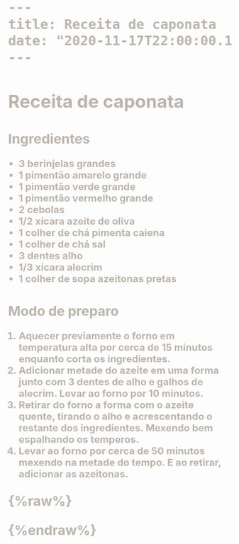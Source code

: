 ```yaml
---
title: Receita de caponata
date: "2020-11-17T22:00:00.169Z"
---
```


# Receita de caponata

## Ingredientes

- 3 berinjelas grandes
- 1 pimentão amarelo grande
- 1 pimentão verde grande
- 1 pimentão vermelho grande
- 2 cebolas
- 1/2 xícara azeite de oliva
- 1 colher de chá pimenta caiena
- 1 colher de chá sal
- 3 dentes alho
- 1/3 xícara alecrim
- 1 colher de sopa azeitonas pretas

## Modo de preparo

1. Aquecer previamente o forno em temperatura alta por cerca de 15 minutos enquanto corta os ingredientes.
2. Adicionar metade do azeite em uma forma junto com 3 dentes de alho e galhos de alecrim. Levar ao forno por 10 minutos.
3. Retirar do forno a forma com o azeite quente, tirando o alho e acrescentando o restante dos ingredientes. Mexendo bem espalhando os temperos. 
4. Levar ao forno por cerca de 50 minutos mexendo na metade do tempo. E ao retirar, adicionar as azeitonas.
    
{%raw%}
<style>
header {
  display: none;
}
h1 {
  font-size: 40px !important;
  font-weight: bold !important;
  color: rgba(90, 70, 50, 0.4) !important;
}
a {
  font-size: 16px !important;
  color: rgba(90, 70, 50, 0.4) !important;
}
p, span, h2, li {
  font-size: 30px !important;
  font-weight: bold !important;
  border-color: rgba(90, 70, 50, 0.4) !important;
  color: rgba(90, 70, 50, 0.4) !important;
}
h2:before {
  content: "" !important;
}
li {
  font-size: 22px !important;
}
body {
  background-image: url("/images/beach/sand.png")
}
.wave {
  position: absolute;
  left: 0;
  top: -1600px;
  width: 100%;
  transition: top 10s;
}
.blue1 {
  color: #232A5C;
}
.blue2 {
  color: #2158A8;
  transition-delay: 100ms;
}
.blue3 {
  color: #2E88C7;
  transition-delay: 200ms;
}
.blue4 {
  color: #9CCCE8;
  transition-delay: 300ms;
}
.blue5 {
  color: #D3ECF9;
  transition-delay: 400ms;
}
</style>
<script>
const waveBlue1 = '<div id="wave-blue1" class="wave blue1"><svg viewBox="0 0 210 297"><path style="fill:currentcolor;stroke:transparent;stroke-width:0.264583px;stroke-linecap:butt;stroke-linejoin:miter;stroke-opacity:1" d="m 210.623,140.28735 c -8.32809,2.97432 -16.77967,-2.18162 -23.74101,0.80181 -6.52155,2.79495 -10.00715,10.8732 -14.43256,16.03617 -7.56311,8.82363 -32.72208,17.12046 -43.56493,16.03617 -31.530509,-3.15305 -37.017854,-56.70954 -62.273793,-52.11755 -4.349033,0.79073 -7.0377,1.68368 -11.225321,2.93996 -14.044808,4.21344 -16.110328,21.34191 -26.994223,28.59784 -9.090014,6.06001 -19.3477808,9.24309 -28.731163,2.93997 L -0.34031066,0.395 H 210.62313 Z" /></svg></div>'
const waveBlue2 = '<div id="wave-blue2" class="wave blue2"><svg viewBox="0 0 210 297"><path style="fill:currentcolor;stroke:transparent;stroke-width:0.264583px;stroke-linecap:butt;stroke-linejoin:miter;stroke-opacity:1" d="m 210.623,140.28735 c -8.32809,2.97432 -16.77967,-2.18162 -23.74101,0.80181 -6.52155,2.79495 -10.00715,10.8732 -14.43256,16.03617 -7.56311,8.82363 -32.72208,17.12046 -43.56493,16.03617 -31.530509,-3.15305 -37.017854,-56.70954 -62.273793,-52.11755 -4.349033,0.79073 -7.0377,1.68368 -11.225321,2.93996 -14.044808,4.21344 -16.110328,21.34191 -26.994223,28.59784 -9.090014,6.06001 -19.3477808,9.24309 -28.731163,2.93997 L -0.34031066,0.395 H 210.62313 Z" /></svg></div>'
const waveBlue3 = '<div id="wave-blue3" class="wave blue3"><svg viewBox="0 0 210 297"><path style="fill:currentcolor;stroke:transparent;stroke-width:0.264583px;stroke-linecap:butt;stroke-linejoin:miter;stroke-opacity:1" d="m 210.623,140.28735 c -8.32809,2.97432 -16.77967,-2.18162 -23.74101,0.80181 -6.52155,2.79495 -10.00715,10.8732 -14.43256,16.03617 -7.56311,8.82363 -32.72208,17.12046 -43.56493,16.03617 -31.530509,-3.15305 -37.017854,-56.70954 -62.273793,-52.11755 -4.349033,0.79073 -7.0377,1.68368 -11.225321,2.93996 -14.044808,4.21344 -16.110328,21.34191 -26.994223,28.59784 -9.090014,6.06001 -19.3477808,9.24309 -28.731163,2.93997 L -0.34031066,0.395 H 210.62313 Z" /></svg></div>'
const waveBlue4 = '<div id="wave-blue4" class="wave blue4"><svg viewBox="0 0 210 297"><path style="fill:currentcolor;stroke:transparent;stroke-width:0.264583px;stroke-linecap:butt;stroke-linejoin:miter;stroke-opacity:1" d="m 210.623,140.28735 c -8.32809,2.97432 -16.77967,-2.18162 -23.74101,0.80181 -6.52155,2.79495 -10.00715,10.8732 -14.43256,16.03617 -7.56311,8.82363 -32.72208,17.12046 -43.56493,16.03617 -31.530509,-3.15305 -37.017854,-56.70954 -62.273793,-52.11755 -4.349033,0.79073 -7.0377,1.68368 -11.225321,2.93996 -14.044808,4.21344 -16.110328,21.34191 -26.994223,28.59784 -9.090014,6.06001 -19.3477808,9.24309 -28.731163,2.93997 L -0.34031066,0.395 H 210.62313 Z" /></svg></div>'
const waveBlue5 = '<div id="wave-blue5" class="wave blue5"><svg viewBox="0 0 210 297"><path style="fill:currentcolor;stroke:transparent;stroke-width:0.264583px;stroke-linecap:butt;stroke-linejoin:miter;stroke-opacity:1" d="m 210.623,140.28735 c -8.32809,2.97432 -16.77967,-2.18162 -23.74101,0.80181 -6.52155,2.79495 -10.00715,10.8732 -14.43256,16.03617 -7.56311,8.82363 -32.72208,17.12046 -43.56493,16.03617 -31.530509,-3.15305 -37.017854,-56.70954 -62.273793,-52.11755 -4.349033,0.79073 -7.0377,1.68368 -11.225321,2.93996 -14.044808,4.21344 -16.110328,21.34191 -26.994223,28.59784 -9.090014,6.06001 -19.3477808,9.24309 -28.731163,2.93997 L -0.34031066,0.395 H 210.62313 Z" /></svg></div>'
const body = document.querySelector('body');
body.insertAdjacentHTML('afterend', waveBlue1);
body.insertAdjacentHTML('afterend', waveBlue2);
body.insertAdjacentHTML('afterend', waveBlue3);
body.insertAdjacentHTML('afterend', waveBlue4);
body.insertAdjacentHTML('afterend', waveBlue5);
let nextValue1 = -1350;
let nextValue2 = -1250;
let nextValue3 = -1150;
let nextValue4 = -1050;
let nextValue5 = -950;

function changeWave() {
  const waveBlue1 = document.getElementById('wave-blue1');
  const waveBlue2 = document.getElementById('wave-blue2');
  const waveBlue3 = document.getElementById('wave-blue3');
  const waveBlue4 = document.getElementById('wave-blue4');
  const waveBlue5 = document.getElementById('wave-blue5');
  const styleTop1 = waveBlue1.style.top;
  if (styleTop1 === '-1600px') {
    waveBlue1.style.top = nextValue1 + 'px';
    waveBlue2.style.top = nextValue2 + 'px';
    waveBlue3.style.top = nextValue3 + 'px';
    waveBlue4.style.top = nextValue4 + 'px';
    waveBlue5.style.top = nextValue5 + 'px';
    if (nextValue1 < -160) {
      nextValue1 += 150;
      nextValue2 += 150;
      nextValue3 += 150;
      nextValue4 += 150;
      nextValue5 += 150;
    }
  } else {
    waveBlue1.style.top = '-1600px';
    waveBlue2.style.top = '-1600px';
    waveBlue3.style.top = '-1600px';
    waveBlue4.style.top = '-1600px';
    waveBlue5.style.top = '-1600px';
  }
}

setInterval(() => changeWave(), 10000);
changeWave();

function startSound () {
    const audio = new Audio('/sounds/wave.mp3');
    audio.addEventListener('ended', function() {
      this.currentTime = 0;
      this.play();
    }, false);
    audio.play();
}
startSound();
</script>
{%endraw%}